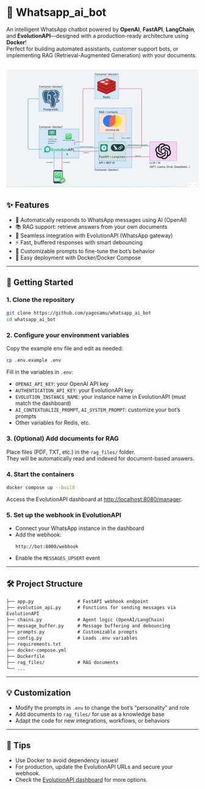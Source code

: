 # 🤖 Whatsapp_ai_bot

An intelligent WhatsApp chatbot powered by **OpenAI**, **FastAPI**, **LangChain**, and **EvolutionAPI**—designed with a production-ready architecture using **Docker**!  
Perfect for building automated assistants, customer support bots, or implementing RAG (Retrieval-Augmented Generation) with your documents.

![Project Screenshot](images/Whatsapp_bot.png)
---

## ✨ Features

- 🤖 Automatically responds to WhatsApp messages using AI (OpenAI)
- 📚 RAG support: retrieve answers from your own documents
- 🔗 Seamless integration with EvolutionAPI (WhatsApp gateway)
- ⚡ Fast, buffered responses with smart debouncing
- 🧠 Customizable prompts to fine-tune the bot’s behavior
- 🐳 Easy deployment with Docker/Docker Compose

---

## 🚀 Getting Started

### 1. Clone the repository

```bash
git clone https://github.com/yagosamu/whatsapp_ai_bot
cd whatsapp_ai_bot
```

### 2. Configure your environment variables

Copy the example env file and edit as needed:

```bash
cp .env.example .env
```

Fill in the variables in `.env`:

- `OPENAI_API_KEY`: your OpenAI API key
- `AUTHENTICATION_API_KEY`: your EvolutionAPI key
- `EVOLUTION_INSTANCE_NAME`: your instance name in EvolutionAPI (must match the dashboard)
- `AI_CONTEXTUALIZE_PROMPT`, `AI_SYSTEM_PROMPT`: customize your bot’s prompts
- Other variables for Redis, etc.

### 3. (Optional) Add documents for RAG

Place files (PDF, TXT, etc.) in the `rag_files/` folder.  
They will be automatically read and indexed for document-based answers.

### 4. Start the containers

```bash
docker compose up --build
```

Access the EvolutionAPI dashboard at [http://localhost:8080/manager](http://localhost:8080/manager).

### 5. Set up the webhook in EvolutionAPI

- Connect your WhatsApp instance in the dashboard
- Add the webhook:  
  ```
  http://bot:8000/webhook
  ```
- Enable the `MESSAGES_UPSERT` event

---

## 🛠️ Project Structure

```
├── app.py                # FastAPI webhook endpoint
├── evolution_api.py      # Functions for sending messages via EvolutionAPI
├── chains.py             # Agent logic (OpenAI/LangChain)
├── message_buffer.py     # Message buffering and debouncing
├── prompts.py            # Customizable prompts
├── config.py             # Loads .env variables
├── requirements.txt
├── docker-compose.yml
├── Dockerfile
├── rag_files/            # RAG documents
└── ...
```

---

## 💡 Customization

- Modify the prompts in `.env` to change the bot’s “personality” and role
- Add documents to `rag_files/` for use as a knowledge base
- Adapt the code for new integrations, workflows, or behaviors

---

## 🏁 Tips

- Use Docker to avoid dependency issues!
- For production, update the EvolutionAPI URLs and secure your webhook.
- Check the [EvolutionAPI dashboard](https://doc.evolution-api.com/) for more options.
